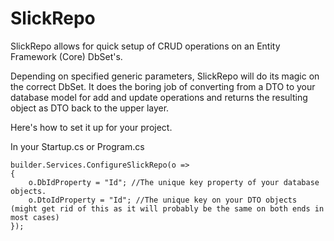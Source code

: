 # SlickRepo

SlickRepo allows for quick setup of CRUD operations on an Entity Framework (Core) DbSet's.

Depending on specified generic parameters, SlickRepo will do its magic on the correct DbSet. It does the boring job of converting from a DTO to your database model 
for add and update operations and returns the resulting object as DTO back to the upper layer.

Here's how to set it up for your project.

In your Startup.cs or Program.cs

```
builder.Services.ConfigureSlickRepo(o =>
{
    o.DbIdProperty = "Id"; //The unique key property of your database objects.
    o.DtoIdProperty = "Id"; //The unique key on your DTO objects (might get rid of this as it will probably be the same on both ends in most cases)
});
```
